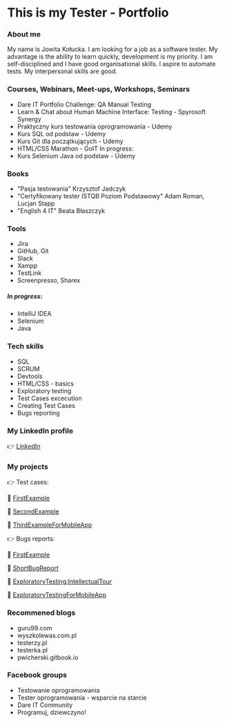 # This is my Tester - Portfolio
### About me
My name is Jowita Kołucka. I am looking for a job as a software tester. My advantage is the ability to learn quickly, development is my priority. I am self-disciplined and I have good organisational skills. I aspire to automate tests. My interpersonal skills are good.

### Courses, Webinars, Meet-ups, Workshops, Seminars
- Dare IT Portfolio Challenge: QA Manual Testing
- Learn & Chat about Human Machine Interface: Testing - Spyrosoft Synergy
- Praktyczny kurs testowania oprogramowania - Udemy 
- Kurs SQL od podstaw - Udemy
- Kurs Git dla początkujących - Udemy
- HTML/CSS Marathon - GoIT
In progress:
- Kurs Selenium Java od podstaw - Udemy

### Books
- "Pasja testowania" Krzysztof Jadczyk
- "Certyfikowany tester ISTQB Poziom Podstawowy" Adam Roman, Lucjan Stapp
- "English 4 IT" Beata Błaszczyk

### Tools
- Jira
- GitHub, Git
- Slack
- Xampp
- TestLink
- Screenpresso, Sharex
##### In progress:
- IntelliJ IDEA
- Selenium
- Java

### Tech skills
- SQL
- SCRUM
- Devtools
- HTML/CSS - basics
- Exploratory testing
- Test Cases excecution
- Creating Test Cases
- Bugs reporting

### My LinkedIn profile
:point_right: [LinkedIn](https://www.linkedin.com/in/jowita-ko%C5%82ucka-58208a257/)

### My projects
👉 Test cases:

🔗 [FirstExample](https://docs.google.com/spreadsheets/d/1WvgNeT7zoMLT_dVXP6OGcbG25ZfNrIn3Qoo_-KSdGgU/edit?usp=sharing)

🔗 [SecondExample](https://docs.google.com/spreadsheets/d/17aXryVwC_KJjK_7fEQuUaFH9VVKCezWeL1D1ATz1mZs/edit?usp=sharing)

🔗 [ThirdExampleForMobileApp](https://docs.google.com/spreadsheets/d/1uEOFUuitIedHFeNPdvG4jfgqO08rtomRUYHuNR1Rowo/edit?usp=sharing)


👉 Bugs reports:

🔗 [FirstExample](https://docs.google.com/spreadsheets/d/19OnQ9t3O9w3JdfsiuvQA0RNu8N6oGHDR3pL6XjfZ5iU/edit?usp=sharing)

🔗 [ShortBugReport](https://docs.google.com/spreadsheets/d/19OnQ9t3O9w3JdfsiuvQA0RNu8N6oGHDR3pL6XjfZ5iU/edit?usp=sharing)

🔗 [ExploratoryTesting:IntellectualTour](https://docs.google.com/spreadsheets/d/1trzIb7EJdjzk6x9bkMN0su0mnncNOVoKCWpnPeS5vZI/edit?usp=sharing)

:link: [ExploratoryTestingForMobileApp](https://docs.google.com/spreadsheets/d/17WN1m9REmA11eijGD58Y2FtpVVNW4LAXqQRk99-HvD0/edit?usp=sharing)

### Recommened blogs
- guru99.com
- wyszkolewas.com.pl
- testerzy.pl
- testerka.pl
- pwicherski.gitbook.io

### Facebook groups
- Testowanie oprogramowania
- Tester oprogramowania - wsparcie na starcie
- Dare IT Community
- Programuj, dziewczyno!




